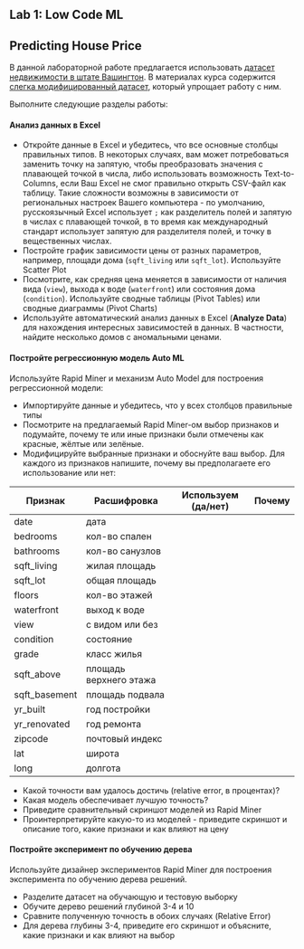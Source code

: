 ## Lab 1: Low Code ML
## Predicting House Price

В данной лабораторной работе предлагается использовать [датасет недвижимости в штате Вашингтон](https://www.kaggle.com/datasets/harlfoxem/housesalesprediction). В материалах курса содержится [слегка модифицированный датасет](../../../data/kc_house_data_processed.csv), который упрощает работу с ним.

Выполните следующие разделы работы:

#### Анализ данных в Excel

* Откройте данные в Excel и убедитесь, что все основные столбцы правильных типов. В некоторых случаях, вам может потребоваться заменить точку на запятую, чтобы преобразовать значения с плавающей точкой в числа, либо использовать возможность Text-to-Columns, если Ваш Excel не смог правильно открыть CSV-файл как таблицу. Такие сложности возможны в зависимости от региональных настроек Вашего компьютера - по умолчанию, русскоязычный Excel использует `;` как разделитель полей и запятую в числах с плавающей точкой, в то время как международный стандарт использует запятую для разделителя полей, и точку в вещественных числах.
* Постройте график зависимости цены от разных параметров, например, площади дома (`sqft_living` или `sqft_lot`). Используйте Scatter Plot
* Посмотрите, как средняя цена меняется в зависимости от наличия вида (`view`), выхода к воде (`waterfront`) или состояния дома (`condition`). Используйте сводные таблицы (Pivot Tables) или сводные диаграммы (Pivot Charts)
* Используйте автоматический анализ данных в Excel (**Analyze Data**) для нахождения интересных зависимостей в данных. В частности, найдите несколько домов с аномальными ценами.

#### Постройте регрессионную модель Auto ML

Используйте Rapid Miner и механизм Auto Model для построения регрессионной модели:
* Импортируйте данные и убедитесь, что у всех столбцов правильные типы
* Посмотрите на предлагаемый Rapid Miner-ом выбор признаков и подумайте, почему те или иные признаки были отмечены как красные, жёлтые или зелёные.
* Модифицируйте выбранные признаки и обоснуйте ваш выбор. Для каждого из признаков напишите, почему вы предполагаете его использование или нет:

Признак | Расшифровка | Используем (да/нет) | Почему
--------|-------------|---------------------|-------
date | дата | |
bedrooms | кол-во спален |  | 
bathrooms | кол-во санузлов | |
sqft_living | жилая площадь | |
sqft_lot | общая площадь | |
floors | кол-во этажей | |
waterfront | выход к воде | |
view | с видом или без | |
condition | состояние | |
grade | класс жилья | |
sqft_above | площадь верхнего этажа | |
sqft_basement | площадь подвала | |
yr_built | год постройки | |
yr_renovated | год ремонта | |
zipcode | почтовый индекс | |
lat | широта |  |
long | долгота | |

* Какой точности вам удалось достичь (relative error, в процентах)?
* Какая модель обеспечивает лучшую точность?
* Приведите сравнительный скриншот моделей из Rapid Miner
* Проинтерпретируйте какую-то из моделей - приведите скриншот и описание того, какие признаки и как влияют на цену

#### Постройте эксперимент по обучению дерева

Используйте дизайнер экспериментов Rapid Miner для построения эксперимента по обучению дерева решений.

* Разделите датасет на обучающую и тестовую выборку
* Обучите дерево решений глубиной 3-4 и 10
* Сравните полученную точность в обоих случаях (Relative Error)
* Для дерева глубины 3-4, приведите его скриншот и объясните, какие признаки и как влияют на выбор
